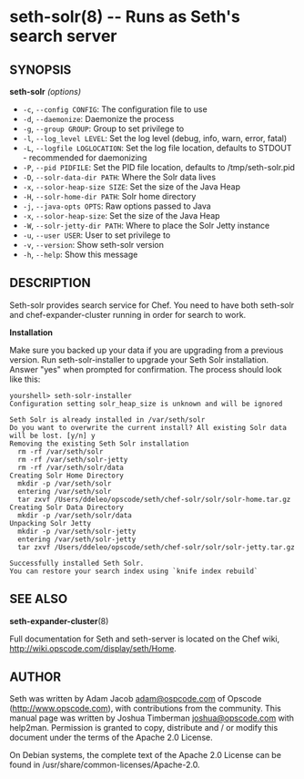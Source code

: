 seth-solr(8) -- Runs as Seth's search server
========================================

## SYNOPSIS

__seth-solr__ _(options)_

  * `-c`, `--config CONFIG`:
    The configuration file to use
  * `-d`, `--daemonize`:
    Daemonize the process
  * `-g`, `--group GROUP`:
    Group to set privilege to
  * `-l`, `--log_level LEVEL`:
    Set the log level (debug, info, warn, error, fatal)
  * `-L`, `--logfile LOGLOCATION`:
    Set the log file location, defaults to STDOUT - recommended for daemonizing
  * `-P`, `--pid PIDFILE`:
    Set the PID file location, defaults to /tmp/seth-solr.pid
  * `-D`, `--solr-data-dir PATH`:
    Where the Solr data lives
  * `-x`, `--solor-heap-size SIZE`:
    Set the size of the Java Heap
  * `-H`, `--solr-home-dir PATH`:
    Solr home directory
  * `-j`, `--java-opts OPTS`:
    Raw options passed to Java
  * `-x`, `--solor-heap-size`:
    Set the size of the Java Heap
  * `-W`, `--solr-jetty-dir PATH`:
    Where to place the Solr Jetty instance
  * `-u`, `--user USER`:
    User to set privilege to
  * `-v`, `--version`:
    Show seth-solr version
  * `-h`, `--help`:
    Show this message

## DESCRIPTION

Seth-solr provides search service for Chef. You need to have both
seth-solr and chef-expander-cluster running in order for search to work.

__Installation__

Make sure you backed up your data if you are upgrading from a previous version.
Run seth-solr-installer to upgrade your Seth Solr installation. Answer "yes"
when prompted for confirmation. The process should look like this:

    yourshell> seth-solr-installer
    Configuration setting solr_heap_size is unknown and will be ignored

    Seth Solr is already installed in /var/seth/solr
    Do you want to overwrite the current install? All existing Solr data will be lost. [y/n] y
    Removing the existing Seth Solr installation
      rm -rf /var/seth/solr
      rm -rf /var/seth/solr-jetty
      rm -rf /var/seth/solr/data
    Creating Solr Home Directory
      mkdir -p /var/seth/solr
      entering /var/seth/solr
      tar zxvf /Users/ddeleo/opscode/seth/chef-solr/solr/solr-home.tar.gz
    Creating Solr Data Directory
      mkdir -p /var/seth/solr/data
    Unpacking Solr Jetty
      mkdir -p /var/seth/solr-jetty
      entering /var/seth/solr-jetty
      tar zxvf /Users/ddeleo/opscode/seth/chef-solr/solr/solr-jetty.tar.gz

    Successfully installed Seth Solr.
    You can restore your search index using `knife index rebuild`

## SEE ALSO

__seth-expander-cluster__(8)

Full documentation for Seth and seth-server is located on the Chef
wiki, http://wiki.opscode.com/display/seth/Home.

## AUTHOR

Seth was written by Adam Jacob <adam@ospcode.com> of Opscode
(http://www.opscode.com),  with contributions from the community.  This
manual page was written by Joshua Timberman  <joshua@opscode.com>  with
help2man.  Permission  is  granted  to copy, distribute and / or modify
this document under the terms of the Apache 2.0 License.

On Debian systems, the complete text of the Apache 2.0 License  can  be
found in /usr/share/common-licenses/Apache-2.0.
